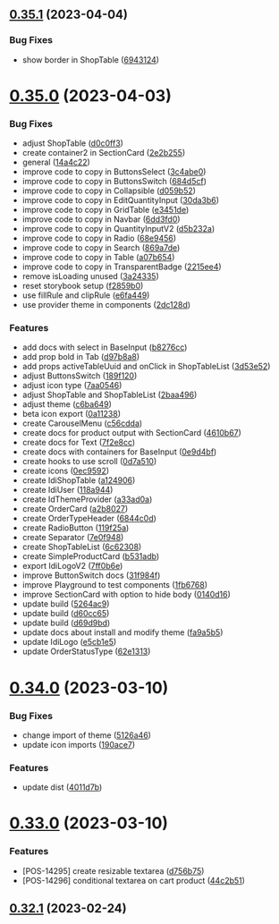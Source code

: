 ## [0.35.1](https://github.com/idbi/components/compare/v0.35.0...v0.35.1) (2023-04-04)


### Bug Fixes

* show border in ShopTable ([6943124](https://github.com/idbi/components/commit/6943124dd1994ceca176080a6de20229258f8148))



# [0.35.0](https://github.com/idbi/components/compare/v0.34.0...v0.35.0) (2023-04-03)


### Bug Fixes

* adjust ShopTable ([d0c0ff3](https://github.com/idbi/components/commit/d0c0ff3e1f997661aa9b8c6ca9062633334b37bf))
* create container2 in SectionCard ([2e2b255](https://github.com/idbi/components/commit/2e2b255650b266f26ba3a6f5f4457bfc1169416b))
* general ([14a4c22](https://github.com/idbi/components/commit/14a4c22fc629d6f811f778bcb959970a2e0f4a6e))
* improve code to copy in ButtonsSelect ([3c4abe0](https://github.com/idbi/components/commit/3c4abe00d7e4d0a0adf235ced6a3cf0471926d33))
* improve code to copy in ButtonsSwitch ([684d5cf](https://github.com/idbi/components/commit/684d5cf2fe604b6fbcb6c256c7d34307f1151861))
* improve code to copy in Collapsible ([d059b52](https://github.com/idbi/components/commit/d059b5218f7cfcdd5450791645e7a5b3c69fb86b))
* improve code to copy in EditQuantityInput ([30da3b6](https://github.com/idbi/components/commit/30da3b6f8342e470b07af6c1baa6980ba96b7e56))
* improve code to copy in GridTable ([e3451de](https://github.com/idbi/components/commit/e3451dec4322d6203b90acc262de66e7fc6ed4a0))
* improve code to copy in Navbar ([6dd3fd0](https://github.com/idbi/components/commit/6dd3fd0ee0bad7374f0ed5593162cecf5b486e19))
* improve code to copy in QuantityInputV2 ([d5b232a](https://github.com/idbi/components/commit/d5b232a49dc28f10618bb0dd8b12898acf6a42f5))
* improve code to copy in Radio ([68e9456](https://github.com/idbi/components/commit/68e945679e12131856b5a13a60d415dc57d33a7b))
* improve code to copy in Search ([869a7de](https://github.com/idbi/components/commit/869a7de8263e82c69ed65d5b5f09eff841fa83d7))
* improve code to copy in Table ([a07b654](https://github.com/idbi/components/commit/a07b654ccb972d3e814d915a5a63d0b71f23dc20))
* improve code to copy in TransparentBadge ([2215ee4](https://github.com/idbi/components/commit/2215ee43cb6d11e46bf97922626d8d80550b4cdd))
* remove isLoading unused ([3a24335](https://github.com/idbi/components/commit/3a2433570f0c987e0e56725dcaa7b37f3124d581))
* reset storybook setup ([f2859b0](https://github.com/idbi/components/commit/f2859b08303ac3c39daa4a39a318ece87dada024))
* use fillRule and clipRule ([e6fa449](https://github.com/idbi/components/commit/e6fa449b9d26e73f44bbf7657a9fde73dc0ea8d0))
* use provider theme in components ([2dc128d](https://github.com/idbi/components/commit/2dc128d960c9bb5305203363c8ab4244a8c476d3))


### Features

* add docs with select in BaseInput ([b8276cc](https://github.com/idbi/components/commit/b8276ccb22419977117d9c2e94a2d4de281c3068))
* add prop bold in Tab ([d97b8a8](https://github.com/idbi/components/commit/d97b8a8966009d815b48ff6d568393419488c08f))
* add props activeTableUuid and onClick in ShopTableList ([3d53e52](https://github.com/idbi/components/commit/3d53e523c8c4fc04e42fef6c236b9a7b58cddc1b))
* adjust ButtonsSwitch ([189f120](https://github.com/idbi/components/commit/189f1207ff66dfadf42dab1710bb7f5ef851ea2d))
* adjust icon type ([7aa0546](https://github.com/idbi/components/commit/7aa0546f20e80a3f747ee04a2a03620f52e4710f))
* adjust ShopTable and ShopTableList ([2baa496](https://github.com/idbi/components/commit/2baa496ec6852726c78f01602400a24d82e2f858))
* adjust theme ([c6ba649](https://github.com/idbi/components/commit/c6ba6491d4349af64d0b3751790cf9ed7e164d23))
* beta icon export ([0a11238](https://github.com/idbi/components/commit/0a11238c10d0324a608f1970849cb893885de0f2))
* create CarouselMenu ([c56cdda](https://github.com/idbi/components/commit/c56cddabc0d6bb9d7afe7f44e2749a2a19673396))
* create docs for product output with SectionCard ([4610b67](https://github.com/idbi/components/commit/4610b673c8b0d732ac8111978cdddba28f80aea4))
* create docs for Text ([7f2e8cc](https://github.com/idbi/components/commit/7f2e8ccef756fd3775d8fa8af131210cf486d973))
* create docs with containers for BaseInput ([0e9d4bf](https://github.com/idbi/components/commit/0e9d4bf96dea4de2098b06a68229eaf5f464cfff))
* create hooks to use scroll ([0d7a510](https://github.com/idbi/components/commit/0d7a510a367af631080be0664319e17e56a0c3b0))
* create icons ([0ec9592](https://github.com/idbi/components/commit/0ec9592f1fe8238c8496ff33203e4533bcf4a61f))
* create IdiShopTable ([a124906](https://github.com/idbi/components/commit/a1249061f6a137905238732f5ae06d3056f3d062))
* create IdiUser ([118a944](https://github.com/idbi/components/commit/118a9442be273239bd6b493e1bef153597928aef))
* create IdThemeProvider ([a33ad0a](https://github.com/idbi/components/commit/a33ad0a41f8fa505909f37b93c17a36d1a4ed757))
* create OrderCard ([a2b8027](https://github.com/idbi/components/commit/a2b8027135d85fb7e5e12a53b8f2c4d67bc4891a))
* create OrderTypeHeader ([6844c0d](https://github.com/idbi/components/commit/6844c0d81fd99f5391b487909e32d5cf89967cc2))
* create RadioButton ([119f25a](https://github.com/idbi/components/commit/119f25ac5d200f25d40d9884467e80ed87ea3aa1))
* create Separator ([7e0f948](https://github.com/idbi/components/commit/7e0f9484449767e27cb07c4cab04c725a5119ab5))
* create ShopTableList ([6c62308](https://github.com/idbi/components/commit/6c6230885bbb685b80f8fda84cab6e2e3b2a84dd))
* create SimpleProductCard ([b531adb](https://github.com/idbi/components/commit/b531adbf1acafdae41febcd4b89466934131ea75))
* export IdiLogoV2 ([7ff0b6e](https://github.com/idbi/components/commit/7ff0b6ee47fc09f82eea81a333168f3ee5a98b4f))
* improve ButtonSwitch docs ([31f984f](https://github.com/idbi/components/commit/31f984facba976b84d38235b13fb4cf4e2fb06d5))
* improve Playground to test components ([1fb6768](https://github.com/idbi/components/commit/1fb676873cd273d9b0f02819426328a637932a2f))
* improve SectionCard with option to hide body ([0140d16](https://github.com/idbi/components/commit/0140d16815911a8d962082bc970af23f97f22c0c))
* update build ([5264ac9](https://github.com/idbi/components/commit/5264ac9f1bbf49104acc3a85b0babc098287d6e5))
* update build ([d60cc65](https://github.com/idbi/components/commit/d60cc65476e31bee3b44c14b82a6f1250080bcc6))
* update build ([d69d9bd](https://github.com/idbi/components/commit/d69d9bd7a25dddce03cccc6081edef9755c867c4))
* update docs about install and modify theme ([fa9a5b5](https://github.com/idbi/components/commit/fa9a5b52218f3896f5c374f46a9981a34f030565))
* update IdiLogo ([e5cb1e5](https://github.com/idbi/components/commit/e5cb1e5fd30251f571d0de4b120178a263daff48))
* update OrderStatusType ([62e1313](https://github.com/idbi/components/commit/62e13137a4d8721c1e620115cf18f5cbaa98e4f2))



# [0.34.0](https://github.com/idbi/components/compare/v0.33.0...v0.34.0) (2023-03-10)


### Bug Fixes

* change import of theme ([5126a46](https://github.com/idbi/components/commit/5126a46290ea0dabe3cf73cbe4a25be1a4097152))
* update icon imports ([190ace7](https://github.com/idbi/components/commit/190ace7ace8d3124b800465d9c8eff8371467878))


### Features

* update dist ([4011d7b](https://github.com/idbi/components/commit/4011d7b0dcd68086770905bdba0648e4944e62bf))



# [0.33.0](https://github.com/idbi/components/compare/v0.32.1...v0.33.0) (2023-03-10)


### Features

* [POS-14295] create resizable textarea ([d756b75](https://github.com/idbi/components/commit/d756b756847d618dc38c44af5f6e77ca49755b87))
* [POS-14296] conditional textarea on cart product ([44c2b51](https://github.com/idbi/components/commit/44c2b51d89723c2fae1108c210b27d0c1f03c95d))



## [0.32.1](https://github.com/idbi/components/compare/v0.32.0...v0.32.1) (2023-02-24)



